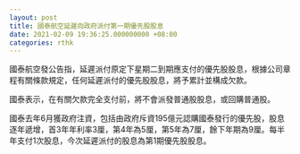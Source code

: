 ```yaml
---
layout: post
title: 國泰航空延遲向政府派付第一期優先股股息
date: 2021-02-09 19:36:25.000000000 +08:00
categories: rthk
---
```


國泰航空發公告指，延遲派付原定下星期二到期應支付的優先股股息，根據公司章程有關條款規定，任何延遲派付的優先股股息，將予累計並構成欠款。

國泰表示，在有關欠款完全支付前，將不會派發普通股股息，或回購普通股。

國泰去年6月獲政府注資，包括由政府斥資195億元認購國泰發行的優先股，股息逐年遞增，首3年年利率3厘，第4年為5厘，第5年為7厘，餘下年期為9厘。每半年支付1次股息，今次延遲派付的股息為第1期優先股股息。
